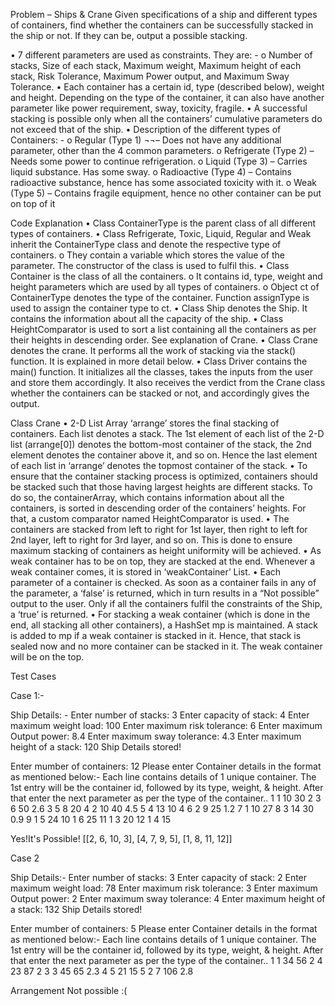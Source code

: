 Problem – Ships & Crane
Given specifications of a ship and different types of containers, find whether the containers can be successfully stacked in the ship or not. If they can be, output a possible stacking.

•	7 different parameters are used as constraints. They are: -
o	Number of stacks, Size of each stack, Maximum weight, Maximum height of each stack, Risk Tolerance, Maximum Power output, and Maximum Sway Tolerance.
•	Each container has a certain id, type (described below), weight and height. Depending on the type of the container, it can also have another parameter like power requirement, sway, toxicity, fragile.
•	A successful stacking is possible only when all the containers’ cumulative parameters do not exceed that of the ship.
•	Description of the different types of Containers: -
o	Regular (Type 1) ¬¬– Does not have any additional parameter, other than the 4 common parameters.
o	Refrigerate (Type 2) – Needs some power to continue refrigeration.
o	Liquid (Type 3) – Carries liquid substance. Has some sway.
o	Radioactive (Type 4) – Contains radioactive substance, hence has some associated toxicity with it.
o	Weak (Type 5) – Contains fragile equipment, hence no other container can be put on top of it

Code Explanation
•	Class ContainerType is the parent class of all different types of containers.
•	Class Refrigerate, Toxic, Liquid, Regular and Weak inherit the ContainerType class and denote the respective type of containers.
o	They contain a variable which stores the value of the parameter. The constructor of the class is used to fulfil this.
•	Class Container is the class of all the containers.
o	It contains id, type, weight and height parameters which are used by all types of containers.
o	Object ct of ContainerType denotes the type of the container. Function assignType is used to assign the container type to ct.
•	Class Ship denotes the Ship. It contains the information about all the capacity of the ship. 
•	Class HeightComparator is used to sort a list containing all the containers as per their heights in descending order. See explanation of Crane. 
•	Class Crane denotes the crane. It performs all the work of stacking via the stack() function. It is explained in more detail below.
•	Class Driver contains the main() function. It initializes all the classes, takes the inputs from the user and store them accordingly. It also receives the verdict from the Crane class whether the containers can be stacked or not, and accordingly gives the output.	

Class Crane
•	2-D List Array ‘arrange’ stores the final stacking of containers. Each list denotes a stack. The 1st element of each list of the 2-D list (arrange[0]) denotes the bottom-most container of the stack, the 2nd element denotes the container above it, and so on. Hence the last element of each list in ‘arrange’ denotes the topmost container of the stack.
•	To ensure that the container stacking process is optimized, containers should be stacked such that those having largest heights are different stacks. To do so, the containerArray, which contains information about all the containers, is sorted in descending order of the containers’ heights. For that, a custom comparator named HeightComparator is used.
•	The containers are stacked from left to right for 1st layer, then right to left for 2nd layer, left to right for 3rd layer, and so on. This is done to ensure maximum stacking of containers as height uniformity will be achieved.
•	As weak container has to be on top, they are stacked at the end. Whenever a weak container comes, it is stored in ‘weakContainer’ List.
•	 Each parameter of a container is checked. As soon as a container fails in any of the parameter, a ‘false’ is returned, which in turn results in a “Not possible” output to the user. Only if all the containers fulfil the constraints of the Ship, a ‘true’ is returned.
•	For stacking a weak container (which is done in the end, all stacking all other containers), a HashSet mp is maintained. A stack is added to mp if a weak container is stacked in it. Hence, that stack is sealed now and no more container can be stacked in it. The weak container will be on the top.

Test Cases

Case 1:-

Ship Details: -
Enter number of stacks: 
3
Enter capacity of stack: 
4
Enter maximum weight load: 
100
Enter maximum risk tolerance: 
6
Enter maximum Output power: 
8.4
Enter maximum sway tolerance: 
4.3
Enter maximum height of a stack: 
120
Ship Details stored!

Enter mumber of containers: 
12
Please enter Container details in the format as mentioned below:- 
Each line contains details of 1 unique container.
The 1st entry will be the container id, followed by its type, weight, & height. After that enter the next parameter as per the type of the container..
1 1 10 30
2 3 6 50 2.6
3 5 8 20
4 2 10 40 4.5
5 4 13 10 4
6 2 9 25 1.2
7 1 10 27
8 3 14 30 0.9
9 1 5 24 
10 1 6 25
11 1 3 20
12 1 4 15

Yes!It's Possible!
[[2, 6, 10, 3], [4, 7, 9, 5], [1, 8, 11, 12]]

Case 2

Ship Details:-
Enter number of stacks: 
3
Enter capacity of stack: 
2
Enter maximum weight load: 
78
Enter maximum risk tolerance: 
3
Enter maximum Output power: 
2
Enter maximum sway tolerance: 
4
Enter maximum height of a stack: 
132
Ship Details stored!

Enter mumber of containers: 
5
Please enter Container details in the format as mentioned below:- 
Each line contains details of 1 unique container.
The 1st entry will be the container id, followed by its type, weight, & height. After that enter the next parameter as per the type of the container..
1 1 34 56
2 4 23 87 2
3 3 45 65 2.3
4 5 21 15
5 2 7 106 2.8

Arrangement Not possible :(

